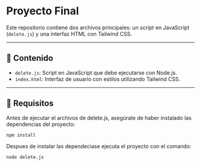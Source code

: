 # Proyecto Final

Este repositorio contiene dos archivos principales: un script en JavaScript (`delete.js`) y una interfaz HTML con Tailwind CSS.

---

## 📁 Contenido

- `delete.js`: Script en JavaScript que debe ejecutarse con Node.js.
- `index.html`: Interfaz de usuario con estilos utilizando Tailwind CSS.

---

## 🚀 Requisitos

Antes de ejecutar el archivos de delete.js, asegúrate de haber instalado las dependencias del proyecto:
```bash
npm install
```
Despues de instalar las dependeciase ejecuta el proyecto con el comando:
```bash
node delete.js
